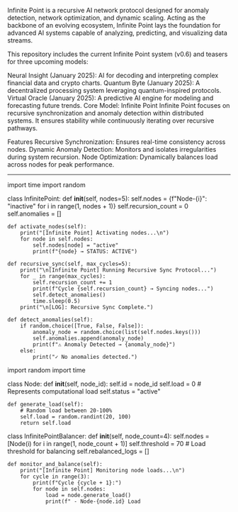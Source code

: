 Infinite Point is a recursive AI network protocol designed for anomaly detection, network optimization, and dynamic scaling. Acting as the backbone of an evolving ecosystem, Infinite Point lays the foundation for advanced AI systems capable of analyzing, predicting, and visualizing data streams.

This repository includes the current Infinite Point system (v0.6) and teasers for three upcoming models:

Neural Insight (January 2025): AI for decoding and interpreting complex financial data and crypto charts.
Quantum Byte (January 2025): A decentralized processing system leveraging quantum-inspired protocols.
Virtual Oracle (January 2025): A predictive AI engine for modeling and forecasting future trends.
Core Model: Infinite Point
Infinite Point focuses on recursive synchronization and anomaly detection within distributed systems. It ensures stability while continuously iterating over recursive pathways.

Features
Recursive Synchronization: Ensures real-time consistency across nodes.
Dynamic Anomaly Detection: Monitors and isolates irregularities during system recursion.
Node Optimization: Dynamically balances load across nodes for peak performance.

--------------------------------------------------------------------------------------------------------------------------------------------------------------------------------------
import time
import random

class InfinitePoint:
    def __init__(self, nodes=5):
        self.nodes = {f"Node-{i}": "inactive" for i in range(1, nodes + 1)}
        self.recursion_count = 0
        self.anomalies = []

    def activate_nodes(self):
        print("[Infinite Point] Activating nodes...\n")
        for node in self.nodes:
            self.nodes[node] = "active"
            print(f"{node} → STATUS: ACTIVE")

    def recursive_sync(self, max_cycles=5):
        print("\n[Infinite Point] Running Recursive Sync Protocol...")
        for _ in range(max_cycles):
            self.recursion_count += 1
            print(f"Cycle {self.recursion_count} → Syncing nodes...")
            self.detect_anomalies()
            time.sleep(0.5)
        print("\n[LOG]: Recursive Sync Complete.")

    def detect_anomalies(self):
        if random.choice([True, False, False]):
            anomaly_node = random.choice(list(self.nodes.keys()))
            self.anomalies.append(anomaly_node)
            print(f"⚠ Anomaly Detected → {anomaly_node}")
        else:
            print("✓ No anomalies detected.")

import random
import time

class Node:
    def __init__(self, node_id):
        self.id = node_id
        self.load = 0  # Represents computational load
        self.status = "active"

    def generate_load(self):
        # Random load between 20-100%
        self.load = random.randint(20, 100)
        return self.load

class InfinitePointBalancer:
    def __init__(self, node_count=4):
        self.nodes = [Node(i) for i in range(1, node_count + 1)]
        self.threshold = 70  # Load threshold for balancing
        self.rebalanced_logs = []

    def monitor_and_balance(self):
        print("[Infinite Point] Monitoring node loads...\n")
        for cycle in range(3):
            print(f"Cycle {cycle + 1}:")
            for node in self.nodes:
                load = node.generate_load()
                print(f" - Node-{node.id} Load

